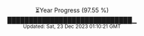 <p align="center">
⏳Year Progress (97.55 %) <br>
█████████████████████████████▁ <br>
<sub>Updated: Sat, 23 Dec 2023 01:10:21 GMT</sub>
</p>

